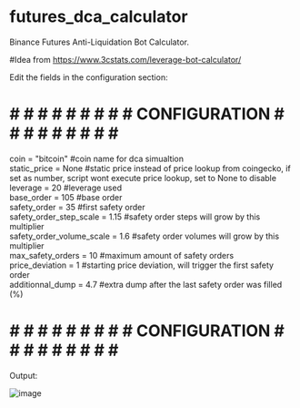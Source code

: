 # futures_dca_calculator
Binance Futures Anti-Liquidation Bot Calculator.

#Idea from https://www.3cstats.com/leverage-bot-calculator/

Edit the fields in the configuration section:

# # # # # # # # # # CONFIGURATION # # # # # # # # # #


coin = "bitcoin"                  #coin name for dca simualtion<br/>
static_price = None               #static price instead of price lookup from coingecko, if set as number, script wont execute price lookup, set to None to disable<br/>
leverage = 20                     #leverage used<br/>
base_order = 105                  #base order<br/>
safety_order = 35                 #first safety order<br/>
safety_order_step_scale = 1.15    #safety order steps will grow by this multiplier<br/>
safety_order_volume_scale = 1.6   #safety order volumes will grow by this multiplier<br/>
max_safety_orders = 10            #maximum amount of safety orders<br/>
price_deviation = 1               #starting price deviation, will trigger the first safety order<br/>
additionnal_dump = 4.7            #extra dump after the last safety order was filled (%)<br/>

 
# # # # # # # # # # CONFIGURATION # # # # # # # # # #

Output:<br/>

![image](https://user-images.githubusercontent.com/49832565/166158905-a80cdf9c-2769-42fc-b34a-a74915f21e6b.png)

